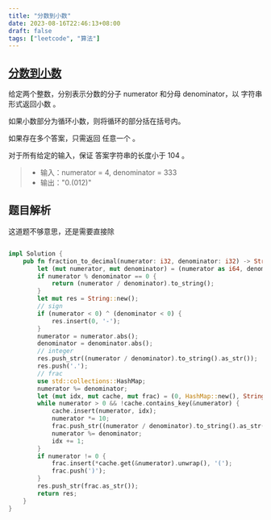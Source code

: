 ```yaml
---
title: "分数到小数"
date: 2023-08-16T22:46:13+08:00
draft: false
tags: ["leetcode", "算法"]
---
```


## [分数到小数](https://leetcode.cn/problems/fraction-to-recurring-decimal/)

给定两个整数，分别表示分数的分子 numerator 和分母 denominator，以 字符串形式返回小数 。

如果小数部分为循环小数，则将循环的部分括在括号内。

如果存在多个答案，只需返回 任意一个 。

对于所有给定的输入，保证 答案字符串的长度小于 104 。

>- 输入：numerator = 4, denominator = 333
>- 输出："0.(012)"

## 题目解析

这道题不够意思，还是需要直接除

```rust

impl Solution {
    pub fn fraction_to_decimal(numerator: i32, denominator: i32) -> String {
        let (mut numerator, mut denominator) = (numerator as i64, denominator as i64);
        if numerator % denominator == 0 {
            return (numerator / denominator).to_string();
        }
        let mut res = String::new();
        // sign
        if (numerator < 0) ^ (denominator < 0) {
            res.insert(0, '-');
        }
        numerator = numerator.abs();
        denominator = denominator.abs();
        // integer
        res.push_str((numerator / denominator).to_string().as_str());
        res.push('.');
        // frac
        use std::collections::HashMap;
        numerator %= denominator;
        let (mut idx, mut cache, mut frac) = (0, HashMap::new(), String::new());
        while numerator > 0 && !cache.contains_key(&numerator) {
            cache.insert(numerator, idx);
            numerator *= 10;
            frac.push_str((numerator / denominator).to_string().as_str());
            numerator %= denominator;
            idx += 1;
        }
        if numerator != 0 {
            frac.insert(*cache.get(&numerator).unwrap(), '(');
            frac.push(')');
        }
        res.push_str(frac.as_str());
        return res;
    }
}
```

